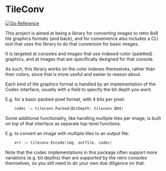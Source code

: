 TileConv
========

[![Go Reference][GoRefImage]][GoRefLink]

[GoRefImage]: https://pkg.go.dev/badge/github.com/edorfaus/tileconv.svg
[GoRefLink]: https://pkg.go.dev/github.com/edorfaus/tileconv

This project is aimed at being a library for converting images to retro
8x8 tile graphics formats (and back), and for convenience also includes
a CLI tool that uses the library to do that conversion for basic images.

It is targeted at consoles and images that use indexed-color (paletted)
graphics, and at images that are specifically designed for that console.

As such, this library works on the color indexes themselves, rather than
their colors, since that is more useful and easier to reason about.

Each kind of tile graphics format is handled by an implementation of the
Codec interface, usually with a field to specify the bit depth you want.

E.g. for a basic packed-pixel format, with 4 bits per pixel:

```go
	codec := tileconv.Packed{BitDepth: tileconv.BD4}
```

Some additional functionality, like handling multiple tiles per image,
is built on top of that interface as separate top-level functions.

E.g. to convert an image with multiple tiles to an output file:

```go
	err := tileconv.Encode(img, outfile, codec)
```

Note that the codec implementations in this package often support more
variations (e.g. bit depths) than are supported by the retro consoles
themselves, so you still need to do your own due diligence on that.
